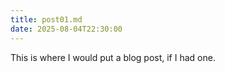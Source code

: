 ```yaml
---
title: post01.md
date: 2025-08-04T22:30:00
---
```


This is where I would put a blog post, if I had one.

